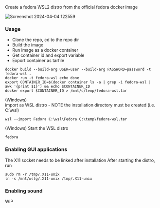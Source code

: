 Create a fedora WSL2 distro from the official fedora docker image

![Screenshot 2024-04-04 122559](https://github.com/xtenduke/wslfedora/assets/5002212/0a7a6ec6-6511-4b11-a2df-77043eeedc56)



### Usage

- Clone the repo, cd to the repo dir
- Build the image
- Run image as a docker container
- Get container id and export variable
- Export container as tarfile

```
docker build --build-arg USER=user --build-arg PASSWORD=password -t fedora-wsl .
docker run -t fedora-wsl echo done
export CONTAINER_ID=$(docker container ls -a | grep -i fedora-wsl | awk '{print $1}') && echo $CONTAINER_ID
docker export $CONTAINER_ID > /mnt/c/temp/fedora-wsl.tar
```


(Windows)<br> import as WSL distro - NOTE the installation directory must be created (i.e. C:\wsl)
```
wsl --import Fedora C:\wsl\Fedora C:\temp\fedora-wsl.tar
```

(Windows) Start the WSL distro
```
fedora
```


### Enabling GUI applications
The X11 socket needs to be linked after installation
After starting the distro, run

```
sudo rm -r /tmp/.X11-unix
ln -s /mnt/wslg/.X11-unix /tmp/.X11-unix
```


### Enabling sound
WIP
